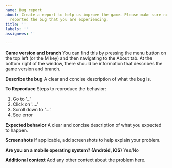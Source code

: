 ```yaml
---
name: Bug report
about: Create a report to help us improve the game. Please make sure nobody has already
  reported the bug that you are experiencing.
title: ''
labels: ''
assignees: ''

---
```


**Game version and branch**
You can find this by pressing the menu button on the top left (or the M key) and then navigating to the About tab. At the bottom right of the window, there should be information that describes the game version and branch.

**Describe the bug**
A clear and concise description of what the bug is.

**To Reproduce**
Steps to reproduce the behavior:
1. Go to '...'
2. Click on '....'
3. Scroll down to '....'
4. See error

**Expected behavior**
A clear and concise description of what you expected to happen.

**Screenshots**
If applicable, add screenshots to help explain your problem.

**Are you on a mobile operating system? (Android, iOS)**
Yes/No

**Additional context**
Add any other context about the problem here.
